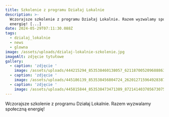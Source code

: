 ```yaml
---
title: Szkolenie z programu Działaj Lokalnie
description: >-
  Wczorajsze szkolenie z programu Działaj Lokalnie. Razem wyzwalamy społeczną
  energię! [...]
date: 2024-05-29T07:11:30.088Z
tags:
  - dzialaj_lokalnie
  - news
  - glowna
image: /assets/uploads/dzialaj-lokalnie-szkolenie.jpg
imageAlt: zdjęcie tytułowe
gallery:
  - caption: 'zdjęcie '
    image: /assets/uploads/444215294_853538460138057_6211870052096888635_n.jpg
  - caption: 'zdjęcie '
    image: /assets/uploads/445186139_853538456804724_2620127159649283874_n.jpg
  - caption: 'zdjęcie '
    image: /assets/uploads/445815844_853538473471389_8721414037056730755_n.jpg
---
```

Wczorajsze szkolenie z programu Działaj Lokalnie. Razem wyzwalamy społeczną energię!

